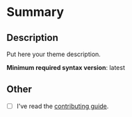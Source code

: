 # Summary

## Description

Put here your theme description.

**Minimum required syntax version**: latest

## Other

- [ ] I've read the [contributing guide](../CONTRIBUTING.md).
